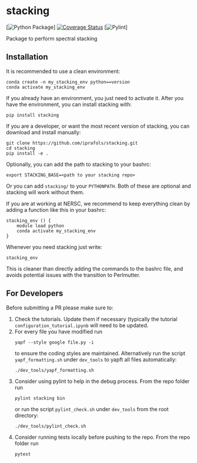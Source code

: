 # stacking
[![Python Package](https://github.com/iprafols/stacking/actions/workflows/pytest.yml/badge.svg?branch=main)]
[![Coverage Status](https://coveralls.io/repos/github/iprafols/stacking/badge.svg?branch=main)](https://coveralls.io/github/iprafols/stacking?branch=main)
[![Pylint](https://github.com/iprafols/stacking/actions/workflows/pylint.yml/badge.svg?branch=main)]

Package to perform spectral stacking

## Installation
It is recommended to use a clean environment:
```
conda create -n my_stacking_env python==version
conda activate my_stacking_env
```
If you already have an environment, you just need to activate it.
After you have the environment, you can install stacking with:
```
pip install stacking
```
If you are a developer, or want the most recent version of stacking, you can download and install manually:
```
git clone https://github.com/iprafols/stacking.git
cd stacking
pip install -e .
```
Optionally, you can add the path to stacking to your bashrc:
```
export STACKING_BASE=<path to your stacking repo>
```
Or you can add `stacking/` to your `PYTHONPATH`. Both of these are optional and stacking will work without them.

If you are at working at NERSC, we recommend to keep everything clean by adding a function like this in your bashrc:
```
stacking_env () {
    module load python
    conda activate my_stacking_env
}
```
Whenever you need stacking just write:
```
stacking_env
```
This is cleaner than directly adding the commands to the bashrc file, and avoids potential issues with the transition to Perlmutter.


## For Developers
Before submitting a PR please make sure to:
1. Check the tutorials. Update them if necessary (typically the tutorial `configuration_tutorial.ipynb` will need to be updated.
2. For every file you have modified run
   ```
   yapf --style google file.py -i
   ```
   to ensure the coding styles are maintained. Alternatively run the script `yapf_formatting.sh` under `dev_tools` to yapft all files automatically:
   ```
   ./dev_tools/yapf_formatting.sh
   ```
3. Consider using pylint to help in the debug process. From the repo folder run
   ```
   pylint stacking bin
   ```
   or run the script `pylint_check.sh` under `dev_tools` from the root directory:
   ```
   ./dev_tools/pylint_check.sh
   ```
4. Consider running tests locally before pushing to the repo. From the repo folder run
   ```
   pytest
   ```

